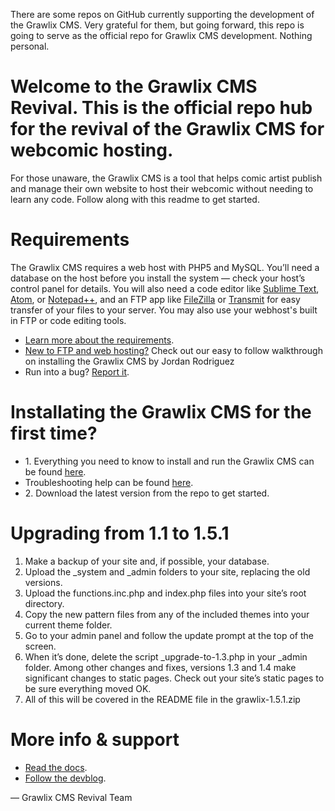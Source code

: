 <p>There are some repos on GitHub currently supporting the development of the Grawlix CMS. Very grateful for them, but going forward, this repo is going to serve as the official repo for Grawlix CMS development. Nothing personal.</p>


# Welcome to the Grawlix CMS Revival. This is the official repo hub for the revival of the Grawlix CMS for webcomic hosting.
For those unaware, the Grawlix CMS is a tool that helps comic artist publish and manage their own website to host their webcomic without needing to learn any code. Follow along with this readme to get started.

# Requirements
The Grawlix CMS requires a web host with PHP5 and MySQL. You’ll need a database on the host before you install the system — check your host’s control panel for details. You will also need a code editor like [Sublime Text](https://www.sublimetext.com/), [Atom](https://atom.io/), or [Notepad++](https://notepad-plus-plus.org/), and an FTP app like [FileZilla](https://filezilla-project.org/) or [Transmit](https://panic.com/transmit/) for easy transfer of your files to your server. You may also use your webhost's built in FTP or code editing tools.

<ul>
  <li><a href="http://web.archive.org/web/20171012235043/http://www.getgrawlix.com/docs/1/requirements">Learn more about the requirements</a>.</li>
  <li><a href="http://www.thedaemoschronicles.com/grawlix-cms-setup-walkthrough/">New to FTP and web hosting?</a> Check out our easy to follow walkthrough on installing the Grawlix CMS by Jordan Rodriguez</li>
<li>Run into a bug? <a href="https://github.com/GrawlixCMSRevival/OfficialGrawlixCMSRevival/issues/new">Report it</a>.</li>
</ul>

# Installating the Grawlix CMS for the first time?
<ul>
  <li>1. Everything you need to know to install and run the Grawlix CMS can be found <a href="http://web.archive.org/web/20180323091430/http://www.thedaemoschronicles.com/grawlix-cms-setup-walkthrough/">here</a>.</li>
  <li> Troubleshooting help can be found <a href="http://www.thedaemoschronicles.com/grawlix-cms-setup-walkthrough/">here</a>.</li>
  <li>2. Download the latest version from the repo to get started.</li>
  </ul>

# Upgrading from 1.1 to 1.5.1
1. Make a backup of your site and, if possible, your database.
2. Upload the _system and _admin folders to your site, replacing the old versions.
3. Upload the functions.inc.php and index.php files into your site’s root directory.
4. Copy the new pattern files from any of the included themes into your current theme folder.
5. Go to your admin panel and follow the update prompt at the top of the screen.
6. When it’s done, delete the script _upgrade-to-1.3.php in your _admin folder.
Among other changes and fixes, versions 1.3 and 1.4 make significant changes to static pages. Check out your site’s static pages to be sure everything moved OK.
7. All of this will be covered in the README file in the grawlix-1.5.1.zip

# More info & support
<ul>
 <li> <a href="http://web.archive.org/web/20181214144117/http://www.getgrawlix.com/docs">Read the docs</a>.</li>
 <li><a href="http://web.archive.org/web/20180827105248/http://www.grawlixdevblog.com/">Follow the devblog</a>.</li>
</ul>

— Grawlix CMS Revival Team
